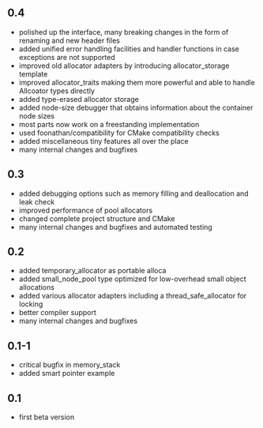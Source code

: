 0.4
---
* polished up the interface, many breaking changes in the form of renaming and new header files
* added unified error handling facilities and handler functions in case exceptions are not supported
* improved old allocator adapters by introducing allocator_storage template
* improved allocator_traits making them more powerful and able to handle Allcoator types directly
* added type-erased allocator storage
* added node-size debugger that obtains information about the container node sizes
* most parts now work on a freestanding implementation
* used foonathan/compatibility for CMake compatibility checks
* added miscellaneous tiny features all over the place
* many internal changes and bugfixes

0.3
---
* added debugging options such as memory filling and deallocation and leak check
* improved performance of pool allocators
* changed complete project structure and CMake
* many internal changes and bugfixes and automated testing

0.2
---
* added temporary_allocator as portable alloca
* added small_node_pool type optimized for low-overhead small object allocations
* added various allocator adapters including a thread_safe_allocator for locking
* better compiler support
* many internal changes and bugfixes

0.1-1
-----
* critical bugfix in memory_stack
* added smart pointer example

0.1
---
* first beta version
